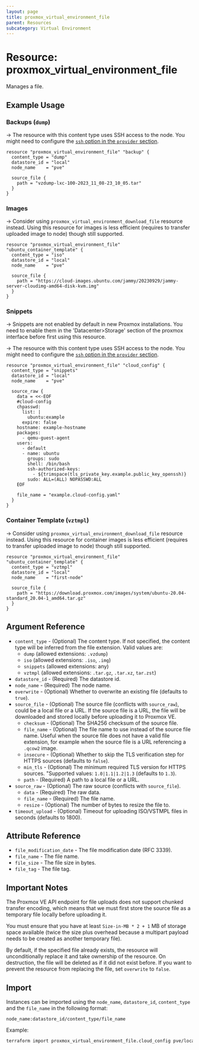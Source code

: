 ```yaml
---
layout: page
title: proxmox_virtual_environment_file
parent: Resources
subcategory: Virtual Environment
---
```


# Resource: proxmox_virtual_environment_file

Manages a file.

## Example Usage

### Backups (`dump`)

-> The resource with this content type uses SSH access to the node. You might need to configure the [`ssh` option in the `provider` section](../index.md#node-ip-address-used-for-ssh-connection).

```hcl
resource "proxmox_virtual_environment_file" "backup" {
  content_type = "dump"
  datastore_id = "local"
  node_name    = "pve"

  source_file {
    path = "vzdump-lxc-100-2023_11_08-23_10_05.tar"
  }
}
```

### Images

-> Consider using `proxmox_virtual_environment_download_file` resource instead. Using this resource for images is less efficient (requires to transfer uploaded image to node) though still supported.

```hcl
resource "proxmox_virtual_environment_file" "ubuntu_container_template" {
  content_type = "iso"
  datastore_id = "local"
  node_name    = "pve"

  source_file {
    path = "https://cloud-images.ubuntu.com/jammy/20230929/jammy-server-cloudimg-amd64-disk-kvm.img"
  }
}
```

### Snippets

-> Snippets are not enabled by default in new Proxmox installations. You need to enable them in the 'Datacenter>Storage' section of the proxmox interface before first using this resource.

-> The resource with this content type uses SSH access to the node. You might need to configure the [`ssh` option in the `provider` section](../index.md#node-ip-address-used-for-ssh-connection).

```hcl
resource "proxmox_virtual_environment_file" "cloud_config" {
  content_type = "snippets"
  datastore_id = "local"
  node_name    = "pve"

  source_raw {
    data = <<-EOF
    #cloud-config
    chpasswd:
      list: |
        ubuntu:example
      expire: false
    hostname: example-hostname
    packages:
      - qemu-guest-agent
    users:
      - default
      - name: ubuntu
        groups: sudo
        shell: /bin/bash
        ssh-authorized-keys:
          - ${trimspace(tls_private_key.example.public_key_openssh)}
        sudo: ALL=(ALL) NOPASSWD:ALL
    EOF

    file_name = "example.cloud-config.yaml"
  }
}
```

### Container Template (`vztmpl`)

-> Consider using `proxmox_virtual_environment_download_file` resource instead. Using this resource for container images is less efficient (requires to transfer uploaded image to node) though still supported.

```hcl
resource "proxmox_virtual_environment_file" "ubuntu_container_template" {
  content_type = "vztmpl"
  datastore_id = "local"
  node_name    = "first-node"

  source_file {
    path = "https://download.proxmox.com/images/system/ubuntu-20.04-standard_20.04-1_amd64.tar.gz"
  }
}
```

## Argument Reference

- `content_type` - (Optional) The content type. If not specified, the content
    type will be inferred from the file extension. Valid values are:
    - `dump` (allowed extensions: `.vzdump`)
    - `iso` (allowed extensions: `.iso`, `.img`)
    - `snippets` (allowed extensions: any)
    - `vztmpl` (allowed extensions: `.tar.gz`, `.tar.xz`, `tar.zst`)
- `datastore_id` - (Required) The datastore id.
- `node_name` - (Required) The node name.
- `overwrite` - (Optional) Whether to overwrite an existing file (defaults to
    `true`).
- `source_file` - (Optional) The source file (conflicts with `source_raw`),
    could be a local file or a URL. If the source file is a URL, the file will
    be downloaded and stored locally before uploading it to Proxmox VE.
    - `checksum` - (Optional) The SHA256 checksum of the source file.
    - `file_name` - (Optional) The file name to use instead of the source file
        name. Useful when the source file does not have a valid file extension,
        for example when the source file is a URL referencing a `.qcow2` image.
    - `insecure` - (Optional) Whether to skip the TLS verification step for
        HTTPS sources (defaults to `false`).
    - `min_tls` - (Optional) The minimum required TLS version for HTTPS
        sources. "Supported values: `1.0|1.1|1.2|1.3` (defaults to `1.3`).
    - `path` - (Required) A path to a local file or a URL.
- `source_raw` - (Optional) The raw source (conflicts with `source_file`).
    - `data` - (Required) The raw data.
    - `file_name` - (Required) The file name.
    - `resize` - (Optional) The number of bytes to resize the file to.
- `timeout_upload` - (Optional) Timeout for uploading ISO/VSTMPL files in
    seconds (defaults to 1800).

## Attribute Reference

- `file_modification_date` - The file modification date (RFC 3339).
- `file_name` - The file name.
- `file_size` - The file size in bytes.
- `file_tag` - The file tag.

## Important Notes

The Proxmox VE API endpoint for file uploads does not support chunked transfer
encoding, which means that we must first store the source file as a temporary
file locally before uploading it.

You must ensure that you have at least `Size-in-MB * 2 + 1` MB of storage space
available (twice the size plus overhead because a multipart payload needs to be
created as another temporary file).

By default, if the specified file already exists, the resource will
unconditionally replace it and take ownership of the resource. On destruction,
the file will be deleted as if it did not exist before. If you want to prevent
the resource from replacing the file, set `overwrite` to `false`.

## Import

Instances can be imported using the `node_name`, `datastore_id`, `content_type`
and the `file_name` in the following format:

```text
node_name:datastore_id/content_type/file_name
```

Example:

```bash
terraform import proxmox_virtual_environment_file.cloud_config pve/local:snippets/example.cloud-config.yaml
```
